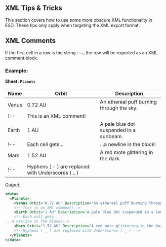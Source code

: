XML Tips & Tricks
-----------------
This section covers how to use some more obscure XML functionality in ESD. These tips only apply when targeting the XML export format.

XML Comments
---------------------
If the first cell in a row is the string `!--`, the row will be exported as an XML comment block.

### Example: ###

**Sheet: `Planets`**

Name | Orbit | Description
---- | --------- | -----------
Venus | 0.72 AU | An ethereal puff burning through the sky.
!-- | This is an XML comment! |
Earth | 1 AU | A pale blue dot suspended in a sunbeam.
!-- | Each cell gets... | ...a newline in the block!
Mars | 1.52 AU | A red mote glittering in the dark.
!-- | Hyphens ( - ) are replaced with Underscores ( _ ) |

*Output:*
```xml
<data>
  <Planets>
    <Venus Orbit="0.72 AU" Description="An ethereal puff burning through the sky." />
    <!--This is an XML comment!-->
    <Earth Orbit="1 AU" Description="A pale blue dot suspended in a sunbeam." />
    <!--Each cell gets...
...a newline in the block!-->
    <Mars Orbit="1.52 AU" Description="A red mote glittering in the dark." />
    <!--Hyphens ( _ ) are replaced with Underscores ( _ ) -->
  </Planets>
</data>
```
